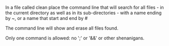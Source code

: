 In a file called clean place the command line that will search for all files - in the current directory as well as in its sub-directories - with a name ending by ~, or a name that start and end by #

The command line will show and erase all files found.

Only one command is allowed: no ';' or '&&' or other shenanigans.
